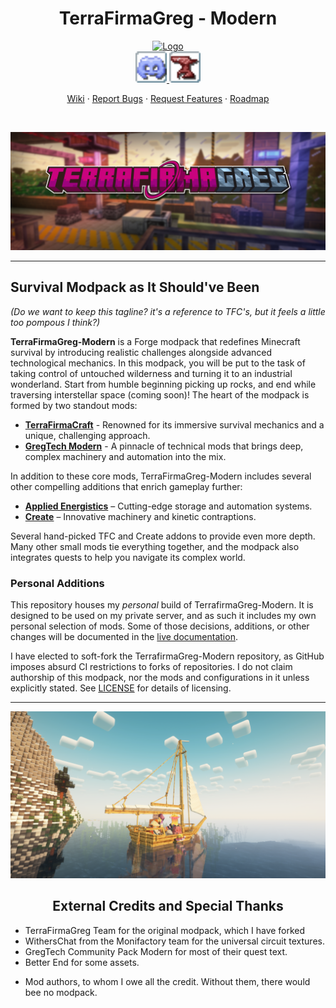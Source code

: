 <!-- markdownlint-disable MD041 MD033 MD013 -->
<div align="center">
  <h1>TerraFirmaGreg - Modern</h1>
  <a href="https://github.com/TerraFirmaGreg-Team/Modpack-Modern">
    <img src="https://github.com/TerraFirmaGreg-Team/.github/blob/main/branding/icon/v3/1080x_1080p_still_ring.gif?raw=true" alt="Logo" height="120"/>
  </a>
  <br/>
  <a href="https://discord.gg/AEaCzCTUwQ">
    <img src="https://github.com/TerraFirmaGreg-Team/.github/blob/main/branding/button/discord_logo.png?raw=true" alt="Join our Discord" height="50"/>
  </a>
  <a href="https://www.curseforge.com/minecraft/modpacks/terrafirmagreg-modern">
    <img src="https://github.com/TerraFirmaGreg-Team/.github/blob/main/branding/button/curseforge_logo.png?raw=true" alt="Available on CurseForge" height="50"/>
  </a>
  <br/>
  <p align="center">
    <a href="https://github.com/TerraFirmaGreg-Team/Modpack-Modern/wiki">Wiki</a>
    ·
    <a href="https://github.com/TerraFirmaGreg-Team/Modpack-Modern/issues">Report Bugs</a>
    ·
    <a href="https://github.com/TerraFirmaGreg-Team/Modpack-Modern/issues">Request Features</a>
    ·
    <a href="https://github.com/orgs/TerraFirmaGreg-Team/projects/10">Roadmap</a>
  </p>
</div>
<br/>

![Logo Large](https://github.com/TerraFirmaGreg-Team/.github/blob/main/storage/modern/title/1920x720_with_background_4.png?raw=true)

---

## Survival Modpack as It Should've Been
*(Do we want to keep this tagline? it's a reference to TFC's, but it feels a little too pompous I think?)*

[TerraFirmaCraft]: https://www.curseforge.com/minecraft/mc-mods/terrafirmacraft
[GregTech Modern]: https://www.curseforge.com/minecraft/mc-mods/gregtechceu-modern
[Applied Energistics]: https://www.curseforge.com/minecraft/mc-mods/ae2
[Create]: https://www.curseforge.com/minecraft/mc-mods/create

**TerraFirmaGreg-Modern** is a Forge modpack that redefines Minecraft survival
by introducing realistic challenges alongside advanced technological mechanics.
In this modpack, you will be put to the task of taking control of untouched
wilderness and turning it to an industrial wonderland. Start from humble
beginning picking up rocks, and end while traversing interstellar space (coming
soon)! The heart of the modpack is formed by two standout mods:

- **[TerraFirmaCraft]** - Renowned for its immersive survival mechanics and a
  unique, challenging approach.
- **[GregTech Modern]** - A pinnacle of technical mods that brings deep, complex
  machinery and automation into the mix.

In addition to these core mods, TerraFirmaGreg-Modern includes several other
compelling additions that enrich gameplay further:

- **[Applied Energistics]** – Cutting-edge storage and automation systems.
- **[Create]** – Innovative machinery and kinetic contraptions.

Several hand-picked TFC and Create addons to provide even more depth. Many other
small mods tie everything together, and the modpack also integrates quests to
help you navigate its complex world.

### Personal Additions

[live documentation]: https://shelfmd.github.io/TFG-Modern

This repository houses my _personal_ build of TerrafirmaGreg-Modern. It is
designed to be used on my private server, and as such it includes my own
personal selection of mods. Some of those decisions, additions, or other changes
will be documented in the [live documentation].

I have elected to soft-fork the TerrafirmaGreg-Modern repository, as GitHub
imposes absurd CI restrictions to forks of repositories. I do not claim
authorship of this modpack, nor the mods and configurations in it unless
explicitly stated. See [LICENSE](../LICENSE) for details of licensing.

---

![Image Readme](https://github.com/TerraFirmaGreg-Team/.github/blob/main/storage/modern/unedited/credit_tfg_dev_team.png?raw=true)

<h2 align="center">External Credits and Special Thanks</h2>


- TerraFirmaGreg Team for the original modpack, which I have forked
- WithersChat from the Monifactory team for the universal circuit textures.
- GregTech Community Pack Modern for most of their quest text.
- Better End for some assets.

<!-- Links: -->
[TerraFirmaCraft]: https://www.curseforge.com/minecraft/mc-mods/terrafirmacraft
[GregTech Modern]: https://www.curseforge.com/minecraft/mc-mods/gregtechceu-modern
[Applied Energistics 2]: https://www.curseforge.com/minecraft/mc-mods/ae2
[Create]: https://www.curseforge.com/minecraft/mc-mods/create
[Greate]: https://www.curseforge.com/minecraft/mc-mods/greate
[Ad Astra]: https://www.curseforge.com/minecraft/mc-mods/ad-astra
- Mod authors, to whom I owe all the credit. Without them, there would bee no
  modpack.
